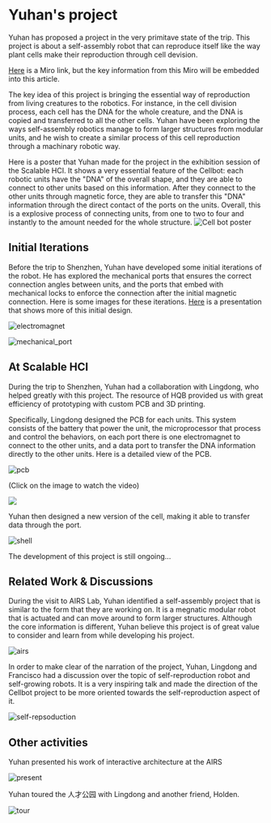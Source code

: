 # Yuhan's project

Yuhan has proposed a project in the very primitave state of the trip. This project is about a self-assembly robot that can reproduce itself like the way plant cells make their reproduction through cell devision. 

[Here](https://miro.com/welcomeonboard/Q096MVpCemJVVXhKeUNHWDlnRjlvdlMzY29oaDQzSnZLdmxYVFNvUWhjeUpKNHlsN1Fzc3Q5VEdtcFBtOWZKa1MzTFJXTnFYZnlGLzZOdmJmWXdESjJ5dXljcEVYVkJUcUk3Tlc2TXl1VGpOQ1NKdFJWYjFnQ0JSYy91cnhjYk9NakdSWkpBejJWRjJhRnhhb1UwcS9BPT0hdjE=?share_link_id=806799644284
) is a Miro link, but the key information from this Miro will be embedded into this article.

The key idea of this project is bringing the essential way of reproduction from living creatures to the robotics. For instance, in the cell division process, each cell has the DNA for the whole creature, and the DNA is copied and transferred to all the 
other cells. Yuhan have been exploring the ways self-assembly robotics manage to form larger structures from modular units, and he wish to create a similar process of this cell reproduction through a machinary robotic way. 

Here is a poster that Yuhan made for the project in the exhibition session of the Scalable HCI. It shows a very essential feature of the Cellbot: each robotic units have the "DNA" of the overall shape, and they are able to connect to other units based on this information. After they connect to the other units through magnetic force, they are able to transfer this "DNA" information through the direct contact of the ports on the units. Overall, this is a explosive process of connecting units, from one to two to four and instantly to the amount needed for the whole structure. 
![Cell bot poster](media\CellBot_Yuhan_Wang_00.png)



## Initial Iterations

Before the trip to Shenzhen, Yuhan have developed some initial iterations of the robot. He has explored the mechanical ports that ensures the correct connection angles between units, and the ports that embed with mechanical locks to enforce the connection after the initial magnetic connection. Here is some images for these iterations. [Here](https://www.canva.com/design/DAGZHV4IsF0/2jFsM0VfgqeXKrLmhL7k2g/view?utm_content=DAGZHV4IsF0&utm_campaign=designshare&utm_medium=link2&utm_source=uniquelinks&utlId=h9e1d34fbc4) is a presentation that shows more of this initial design.

![electromagnet](media\electromagnet.png)

![mechanical_port](media\mechanical_port.png)

## At Scalable HCI

During the trip to Shenzhen, Yuhan had a collaboration with Lingdong, who helped greatly with this project. The resource of HQB provided us with great efficiency of prototyping with custom PCB and 3D printing. 

Specifically, Lingdong designed the PCB for each units. This system consists of the battery that power the unit, the microprocessor that process and control the behaviors, on each port there is one electromagnet to connect to the other units, and a data port to transfer the DNA information directly to the other units. Here is a detailed view of the PCB.

![pcb](media\pcb.jpg)

(Click on the image to watch the video)

[![](media/pcb_video.png)](media/pcb_video.mp4)

Yuhan then designed a new version of the cell, making it able to transfer data through the port.

![shell](media\shell.jpg)


The development of this project is still ongoing...


## Related Work & Discussions

During the visit to AIRS Lab, Yuhan identified a self-assembly project that is similar to the form that they are working on. It is a megnatic modular robot that is actuated and can move around to form larger structures. Although the core information is different, Yuhan believe this project is of great value to consider and learn from while developing his project. 

![airs](media\airs_robot.jpg)

In order to make clear of the narration of the project, Yuhan, Lingdong and Francisco had a discussion over the topic of self-reproduction robot and self-growing robots. It is a very inspiring talk and made the direction of the Cellbot project to be more oriented towards the self-reproduction aspect of it. 

![self-repsoduction](media\self-reproduction.jpg)


## Other activities

Yuhan presented his work of interactive architecture at the AIRS

![present](media\present.jpg)

Yuhan toured the 人才公园 with Lingdong and another friend, Holden.

![tour](media\tour.jpg)
